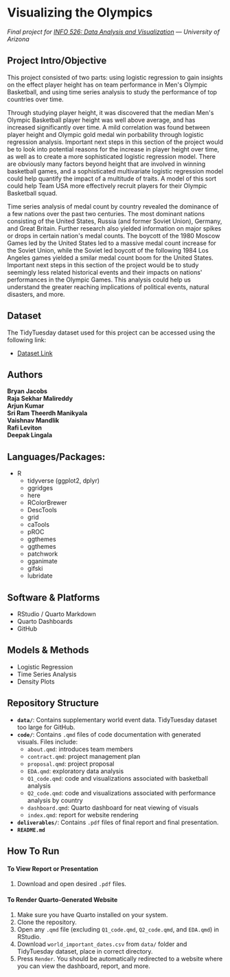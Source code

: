 # Visualizing the Olympics
*Final project for [INFO 526: Data Analysis and Visualization](https://infosci.arizona.edu/course/info-526-data-analysis-and-visualization) — University of Arizona*
  
  
## Project Intro/Objective
This project consisted of two parts: using logistic regression to gain insights on the effect player height has on team performance in Men's Olympic Basketball, and using time series analysis to study the performance of top countries over time.

Through studying player height, it was discovered that the median Men's Olympic Basketball player height was well above average, and has increased significantly over time. A mild correlation was found between player height and Olympic gold medal win porbability through logistic regression analysis. Important next steps in this section of the project would be to look into potential reasons for the increase in player height over time, as well as to create a more sophisticated logistic regression model. There are obviously many factors beyond height that are involved in winning basketball games, and a sophisticated multivariate logistic regression model could help quantify the impact of a multitude of traits. A model of this sort could help Team USA more effectively recruit players for their Olympic Basketball squad.

Time series analysis of medal count by country revealed the dominance of a few nations over the past two centuries. The most dominant nations consisting of the United States, Russia (and former Soviet Union), Germany, and Great Britain. Further research also yielded information on major spikes or drops in certain nation's medal counts. The boycott of the 1980 Moscow Games led by the United States led to a massive medal count increase for the Soviet Union, while the Soviet led boycott of the following 1984 Los Angeles games yielded a smilar medal count boom for the United States. Important next steps in this section of the project would be to study seemingly less related historical events and their impacts on nations' performances in the Olympic Games. This analysis could help us understand the greater reaching implications of political events, natural disasters, and more.
  
  
## Dataset
The TidyTuesday dataset used for this project can be accessed using the following link:
- [Dataset Link](https://github.com/rfordatascience/tidytuesday/blob/main/data/2024/2024-08-06/readme.md)
  
  
## Authors
**Bryan Jacobs**  
**Raja Sekhar Malireddy**  
**Arjun Kumar**  
**Sri Ram Theerdh Manikyala**  
**Vaishnav Mandlik**  
**Rafi Leviton**  
**Deepak Lingala**  
  
  
## Languages/Packages:
* R
  * tidyverse (ggplot2, dplyr)
  * ggridges
  * here
  * RColorBrewer
  * DescTools
  * grid
  * caTools
  * pROC
  * ggthemes
  * ggthemes
  * patchwork
  * gganimate
  * gifski
  * lubridate
  
  
## Software & Platforms
* RStudio / Quarto Markdown
* Quarto Dashboards
* GitHub


## Models & Methods
* Logistic Regression
* Time Series Analysis
* Density Plots
  
  
## Repository Structure
- **`data/`**: Contains supplementary world event data. TidyTuesday dataset too large for GitHub.
- **`code/`**: Contains `.qmd` files of code documentation with generated visuals. Files include:
  - `about.qmd`: introduces team members
  - `contract.qmd`: project management plan
  - `proposal.qmd`: project proposal
  - `EDA.qmd`: exploratory data analysis
  - `Q1_code.qmd`: code and visualizations associated with basketball analysis
  - `Q2_code.qmd`: code and visualizations associated with performance analysis by country
  - `dashboard.qmd`: Quarto dashboard for neat viewing of visuals
  - `index.qmd`: report for website rendering
- **`deliverables/`**: Contains `.pdf` files of final report and final presentation.
- **`README.md`**
  
  
## How To Run
#### To View Report or Presentation
1. Download and open desired `.pdf` files.

#### To Render Quarto-Generated Website
1. Make sure you have Quarto installed on your system.
2. Clone the repository.
3. Open any `.qmd` file (excluding `Q1_code.qmd`, `Q2_code.qmd`, and `EDA.qmd`) in RStudio.
4. Download `world_important_dates.csv` from `data/` folder and TidyTuesday dataset, place in correct directory.
5. Press `Render`. You should be automatically redirected to a website where you can view the dashboard, report, and more.
